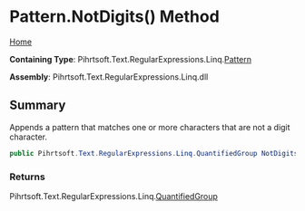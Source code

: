 # Pattern\.NotDigits\(\) Method

[Home](../../../../../../README.md)

**Containing Type**: Pihrtsoft\.Text\.RegularExpressions\.Linq\.[Pattern](../README.md)

**Assembly**: Pihrtsoft\.Text\.RegularExpressions\.Linq\.dll

## Summary

Appends a pattern that matches one or more characters that are not a digit character\.

```csharp
public Pihrtsoft.Text.RegularExpressions.Linq.QuantifiedGroup NotDigits()
```

### Returns

Pihrtsoft\.Text\.RegularExpressions\.Linq\.[QuantifiedGroup](../../QuantifiedGroup/README.md)

